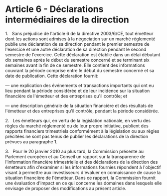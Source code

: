 # Article 6 - Déclarations intermédiaires de la direction


1.   Sans préjudice de l'article 6 de la directive 2003/6/CE, tout émetteur dont les actions sont admises à la négociation sur un marché réglementé publie une déclaration de sa direction pendant le premier semestre de l'exercice et une autre déclaration de sa direction pendant le second semestre de l'exercice. Cette déclaration est établie dans un délai débutant dix semaines après le début du semestre concerné et se terminant six semaines avant la fin de ce semestre. Elle contient des informations couvrant la période comprise entre le début du semestre concerné et sa date de publication. Cette déclaration fournit:

— une explication des événements et transactions importants qui ont eu lieu pendant la période considérée et de leur incidence sur la situation financière de l'émetteur et des entreprises qu'il contrôle; et

— une description générale de la situation financière et des résultats de l'émetteur et des entreprises qu'il contrôle, pendant la période considérée.

2.   Les émetteurs qui, en vertu de la législation nationale, en vertu des règles du marché réglementé ou de leur propre initiative, publient des rapports financiers trimestriels conformément à la législation ou aux règles précitées ne sont pas tenus de publier les déclarations de la direction prévues au paragraphe 1.

3.   Pour le 20 janvier 2010 au plus tard, la Commission présente au Parlement européen et au Conseil un rapport sur la transparence de l'information financière trimestrielle et des déclarations de la direction des émetteurs afin d'examiner si les informations fournies répondent à l'objectif visant à permettre aux investisseurs d'évaluer en connaissance de cause la situation financière de l'émetteur. Dans ce rapport, la Commission fournit une évaluation d'impact en ce qui concerne les domaines dans lesquels elle envisage de proposer des modifications au présent article.
